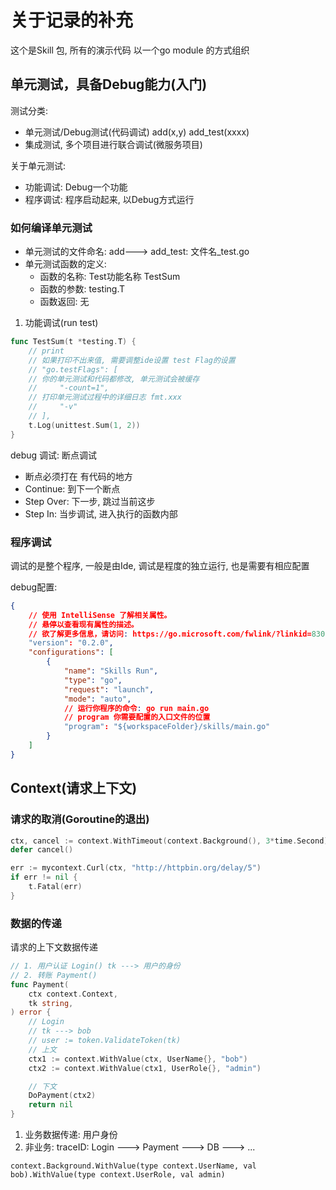# 关于记录的补充

这个是Skill 包, 所有的演示代码 以一个go module 的方式组织

## 单元测试，具备Debug能力(入门)

测试分类:
+ 单元测试/Debug测试(代码调试) add(x,y) add_test(xxxx)
+ 集成测试, 多个项目进行联合调试(微服务项目)


关于单元测试:
+ 功能调试: Debug一个功能
+ 程序调试: 程序启动起来, 以Debug方式运行


### 如何编译单元测试

+ 单元测试的文件命名: add---> add_test:   文件名_test.go
+ 单元测试函数的定义:
    + 函数的名称: Test功能名称 TestSum
    + 函数的参数: testing.T
    + 函数返回: 无

1. 功能调试(run test)
```go
func TestSum(t *testing.T) {
	// print
	// 如果打印不出来值, 需要调整ide设置 test Flag的设置
	// "go.testFlags": [
	// 你的单元测试和代码都修改, 单元测试会被缓存
	//     "-count=1",
	// 打印单元测试过程中的详细日志 fmt.xxx
	//     "-v"
	// ],
	t.Log(unittest.Sum(1, 2))
}
```

debug 调试: 断点调试
+ 断点必须打在 有代码的地方
+ Continue: 到下一个断点
+ Step Over: 下一步, 跳过当前这步
+ Step In: 当步调试, 进入执行的函数内部


### 程序调试

调试的是整个程序, 一般是由Ide, 调试是程度的独立运行, 也是需要有相应配置

debug配置:
```json
{
    // 使用 IntelliSense 了解相关属性。 
    // 悬停以查看现有属性的描述。
    // 欲了解更多信息，请访问: https://go.microsoft.com/fwlink/?linkid=830387
    "version": "0.2.0",
    "configurations": [
        {
            "name": "Skills Run",
            "type": "go",
            "request": "launch",
            "mode": "auto",
            // 运行你程序的命令: go run main.go
            // program 你需要配置的入口文件的位置
            "program": "${workspaceFolder}/skills/main.go"
        }
    ]
}
```

## Context(请求上下文)

### 请求的取消(Goroutine的退出)

```go
ctx, cancel := context.WithTimeout(context.Background(), 3*time.Second)
defer cancel()

err := mycontext.Curl(ctx, "http://httpbin.org/delay/5")
if err != nil {
    t.Fatal(err)
}
```

### 数据的传递

请求的上下文数据传递
```go
// 1. 用户认证 Login() tk ---> 用户的身份
// 2. 转账 Payment()
func Payment(
	ctx context.Context,
	tk string,
) error {
	// Login
	// tk ---> bob
	// user := token.ValidateToken(tk)
	// 上文
	ctx1 := context.WithValue(ctx, UserName{}, "bob")
	ctx2 := context.WithValue(ctx1, UserRole{}, "admin")

	// 下文
	DoPayment(ctx2)
	return nil
}
```

1. 业务数据传递: 用户身份
2. 非业务: traceID:   Login ---> Payment ---> DB ---> ...

```
context.Background.WithValue(type context.UserName, val bob).WithValue(type context.UserRole, val admin)
```